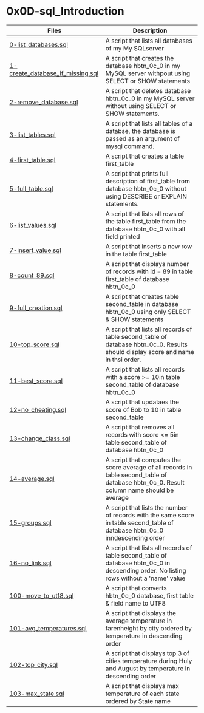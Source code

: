 # 0x0D-sql_Introduction

Files  | Description
-----  | -----------
[0-list_databases.sql](./0-list_databases.sql)  | A script that lists all databases of my My SQLserver
[1-create_database_if_missing.sql](./1-create_database_if_missing.sql)  | A script that creates the database hbtn_0c_0 in my MySQL server withpout using SELECT or SHOW statements
[2-remove_database.sql](./2-remove_database.sql)  | A script that deletes database hbtn_0c_0 in my MySQL server without using SELECT or SHOW statements.
[3-list_tables.sql](./3-list_tables.sql)  | A script that lists all tables of a databse, the database is passed as an argument of mysql command.
[4-first_table.sql](./4-first_table.sql)  | A script that creates a table first_table
[5-full_table.sql](./5-full_table.sql)  | A script that prints full description of first_table from database hbtn_0c_0 without using DESCRIBE or EXPLAIN statements.
[6-list_values.sql](./6-list_values.sql) | A script that lists all rows of the table first_table from the database hbtn_0c_0 with all field printed
[7-insert_value.sql](./7-insert_value.sql) | A script that inserts a new row in the table first_table
[8-count_89.sql](./8-count_89.sql) | A script that displays number of records with id = 89 in table first_table of database hbtn_0c_0
[9-full_creation.sql](./9-full_creation.sql) | A script that creates table second_table in database hbtn_0c_0 using only SELECT & SHOW statements
[10-top_score.sql](./10-top_score.sql) | A script that lists all records of table second_table of database hbtn_0c_0. Results should display score and name in thsi order.
[11-best_score.sql](./11-best_score.sql) | A script that lists all records with a score >= 10in table second_table of database hbtn_0c_0
[12-no_cheating.sql](./12-no_cheating.sql) | A script that updataes the score of Bob to 10 in table second_table
[13-change_class.sql](./13-change_class.sql) | A script that removes all records with score <= 5in table second_table of database hbtn_0c_0
[14-average.sql](./14-average.sql) | A script that computes the score average of all records in table second_table of database hbtn_0c_0. Result column name should be average
[15-groups.sql](./15-groups.sql) | A script that lists the number of records with the same score in table second_table of database hbtn_0c_0 inndescending order
[16-no_link.sql](./16-no_link.sql) | A script that lists all records of table second_table of database hbtn_0c_0 in descending order. No listing rows without a 'name' value
[100-move_to_utf8.sql](./100-move_to_utf8.sql) | A script that converts hbtn_0c_0 database, first table & field name to UTF8
[101-avg_temperatures.sql](./101-avg_temperatures.sql) | A script that displays the average temperature in farenheight by city ordered by temperature in descending order
[102-top_city.sql](./102-top_city.sql) | A script that displays top 3 of cities temperature during Huly and August by temperature in descending order
[103-max_state.sql](./103-max_state.sql) | A script that displays max temperature of each state ordered by State name
